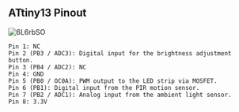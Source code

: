 ## ATtiny13 Pinout
![6L6rbSO](https://github.com/user-attachments/assets/795ebb8f-4e87-4e0c-91c9-1de38688300c)

    Pin 1: NC
    Pin 2 (PB3 / ADC3): Digital input for the brightness adjustment button.
    Pin 3 (PB4 / ADC2): NC
    Pin 4: GND
    Pin 5 (PB0 / OC0A): PWM output to the LED strip via MOSFET.
    Pin 6 (PB1): Digital input from the PIR motion sensor.
    Pin 7 (PB2 / ADC1): Analog input from the ambient light sensor.
    Pin 8: 3.3V
